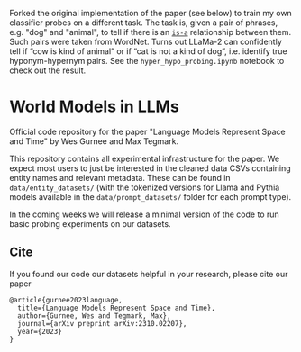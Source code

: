 Forked the original implementation of the paper (see below) to train my own classifier probes on a different task.
The task is, given a pair of phrases, e.g. "dog" and "animal", to tell if there is an [`is-a`](https://en.wikipedia.org/wiki/Is-a) relationship between them.
Such pairs were taken from WordNet.
Turns out LLaMa-2 can confidently tell if “cow is kind of animal” or if “cat is not a kind of dog”, i.e. identify true hyponym-hypernym pairs.
See the `hyper_hypo_probing.ipynb` notebook to check out the result.

# World Models in LLMs

Official code repository for the paper "Language Models Represent Space and Time" by Wes Gurnee and Max Tegmark.

This repository contains all experimental infrastructure for the paper. We expect most users to just be interested in the cleaned data CSVs containing entity names and relevant metadata. These can be found in `data/entity_datasets/` (with the tokenized versions for Llama and Pythia models available in the `data/prompt_datasets/` folder for each prompt type).

In the coming weeks we will release a minimal version of the code to run basic probing experiments on our datasets.

## Cite

If you found our code our datasets helpful in your research, please cite our paper
```
@article{gurnee2023language,
  title={Language Models Represent Space and Time},
  author={Gurnee, Wes and Tegmark, Max},
  journal={arXiv preprint arXiv:2310.02207},
  year={2023}
}
```
